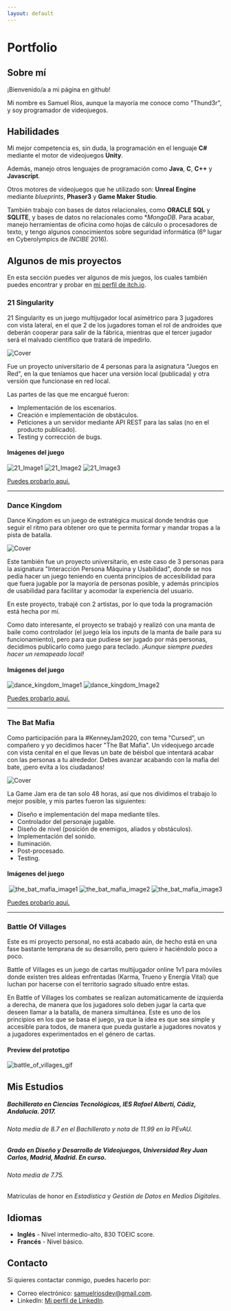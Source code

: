 ```yaml
---
layout: default
---
```


# Portfolio
## Sobre mí
¡Bienvenido/a a mi página en github!

Mi nombre es Samuel Ríos, aunque la mayoría me conoce como "Thund3r", y soy programador de videojuegos.

## Habilidades
Mi mejor competencia es, sin duda, la programación en el lenguaje **C#** mediante el motor de videojuegos **Unity**.

Además, manejo otros lenguajes de programación como **Java**, **C**, **C++** y **Javascript**.

Otros motores de videojuegos que he utilizado son: **Unreal Engine** mediante _blueprints_, **Phaser3** y **Game Maker Studio**.

También trabajo con bases de datos relacionales, como **ORACLE SQL** y **SQLITE**, y bases de datos no relacionales como **MongoDB*. Para acabar, manejo herramientas de oficina como hojas de cálculo o procesadores de texto, y tengo algunos conocimientos sobre seguridad informática (6º lugar en Cyberolympics de _INCIBE_ 2016).

## Algunos de mis proyectos
En esta sección puedes ver algunos de mis juegos, los cuales también puedes encontrar y probar en [mi perfil de itch.io](https://thund3rdev.itch.io/).

### 21 Singularity
21 Singularity es un juego multijugador local asimétrico para 3 jugadores con vista lateral, en el que 2 de los jugadores toman el rol de androides que deberán cooperar para salir de la fábrica, mientras que el tercer jugador será el malvado científico que tratará de impedirlo.

![Cover](./img/21singularity_cover.png)

Fue un proyecto universitario de 4 personas para la asignatura "Juegos en Red", en la que teníamos que hacer una versión local (publicada) y otra versión que funcionase en red local.

Las partes de las que me encargué fueron:
- Implementación de los escenarios.
- Creación e implementación de obstáculos.
- Peticiones a un servidor mediante API REST para las salas (no en el producto publicado).
- Testing y corrección de bugs.

#### Imágenes del juego
![21_Image1](./img/21singularity_img1.png)
![21_Image2](./img/21singularity_img2.png)
![21_Image3](./img/21singularity_img3.png)

[Puedes probarlo aquí.](https://nanateam.itch.io/21-singularity)

* * *

### Dance Kingdom
Dance Kingdom es un juego de estratégica musical donde tendrás que seguir el ritmo para obtener oro que te permita formar y mandar tropas a la pista de batalla.

![Cover](./img/danceKingdom_cover.jpg)

Este también fue un proyecto universitario, en este caso de 3 personas para la asignatura "Interacción Persona Máquina y Usabilidad", donde se nos pedía hacer un juego teniendo en cuenta principios de accesibilidad para que fuera jugable por la mayoría de personas posible, y además principios de usabilidad para facilitar y acomodar la experiencia del usuario.

En este proyecto, trabajé con 2 artistas, por lo que toda la programación está hecha por mí.

Como dato interesante, el proyecto se trabajó y realizó con una manta de baile como controlador (el juego leía los inputs de la manta de baile para su funcionamiento), pero para que pudiese ser jugado por más personas, decidimos publicarlo como juego para teclado. _¡Aunque siempre puedes hacer un remapeado local!_

#### Imágenes del juego
![dance_kingdom_Image1](./img/danceKingdom_img1.jpg)
![dance_kingdom_Image2](./img/danceKingdom_img2.jpg)

[Puedes probarlo aquí.](https://thund3rdev.itch.io/dance-kingdom)

* * *

### The Bat Mafia
Como participación para la #KenneyJam2020, con tema "Cursed", un compañero y yo decidimos hacer "The Bat Mafia". Un videojuego arcade con vista cenital en el que llevas un bate de béisbol que intentará acabar con las personas a tu alrededor. Debes avanzar acabando con la mafia del bate, ¡pero evita a los ciudadanos!

![Cover](./img/theBatMafia_cover.png)

La Game Jam era de tan solo 48 horas, así que nos dividimos el trabajo lo mejor posible, y mis partes fueron las siguientes:
- Diseño e implementación del mapa mediante tiles.
- Controlador del personaje jugable.
- Diseño de nivel (posición de enemigos, aliados y obstáculos).
- Implementación del sonido.
- Iluminación.
- Post-procesado.
- Testing.

#### Imágenes del juego
<p align="center">
  <img alt="the_bat_mafia_image1" src="./img/theBatMafia_img1.png" />
  <img alt="the_bat_mafia_image2" src="./img/theBatMafia_img2.png" />
  <img alt="the_bat_mafia_image3" src="./img/theBatMafia_img3.png" />
</p>

[Puedes probarlo aquí.](https://thund3rdev.itch.io/the-bat-mafia)

* * *

### Battle Of Villages
Este es mi proyecto personal, no está acabado aún, de hecho está en una fase bastante temprana de su desarrollo, pero quiero ir haciéndolo poco a poco.

Battle of Villages es un juego de cartas multijugador online 1v1 para móviles donde existen tres aldeas enfrentadas (Karma, Trueno y Energía Vital) que luchan por hacerse con el territorio sagrado situado entre estas.

En Battle of Villages los combates se realizan automáticamente de izquierda a derecha, de manera que los jugadores solo deben jugar la carta que deseen llamar a la batalla, de manera simultánea. Este es uno de los principios en los que se basa el juego, ya que la idea es que sea simple y accesible para todos, de manera que pueda gustarle a jugadores novatos y a jugadores experimentados en el género de cartas.

#### Preview del prototipo
![battle_of_villages_gif](./img/battleOfVillages.gif)

## Mis Estudios
##### _Bachillerato en Ciencias Tecnológicas_, **IES Rafael Alberti**, Cádiz, Andalucía. _2017_.
###### Nota media de 8.7 en el Bachillerato y nota de 11.99 en la PEvAU.

##### _Grado en Diseño y Desarrollo de Videojuegos_, **Universidad Rey Juan Carlos**, Madrid, Madrid. _En curso_.
###### Nota media de 7.75.
Matrículas de honor en _Estadística_ y _Gestión de Datos en Medios Digitales_.

## Idiomas
- **Inglés** - Nivel intermedio-alto, 830 TOEIC score.
- **Francés** - Nivel básico.

## Contacto
Si quieres contactar conmigo, puedes hacerlo por:
- Correo electrónico: [samuelriosdev@gmail.com](mailto:samuelriosdev@gmail.com).
- LinkedIn: [Mi perfil de LinkedIn](https://www.linkedin.com/in/samuel-r%C3%ADos-ba51661a3/).

<!---
Text can be **bold**, _italic_, or ~~strikethrough~~.

[Link to another page](./another-page.html).

There should be whitespace between paragraphs.

There should be whitespace between paragraphs. We recommend including a README, or a file with information about your project.

# Header 1

This is a normal paragraph following a header. GitHub is a code hosting platform for version control and collaboration. It lets you and others work together on projects from anywhere.

## Header 2

> This is a blockquote following a header.
>
> When something is important enough, you do it even if the odds are not in your favor.

### Header 3

```js
// Javascript code with syntax highlighting.
var fun = function lang(l) {
  dateformat.i18n = require('./lang/' + l)
  return true;
}
```

```ruby
# Ruby code with syntax highlighting
GitHubPages::Dependencies.gems.each do |gem, version|
  s.add_dependency(gem, "= #{version}")
end
```

#### Header 4

*   This is an unordered list following a header.
*   This is an unordered list following a header.
*   This is an unordered list following a header.

##### Header 5

1.  This is an ordered list following a header.
2.  This is an ordered list following a header.
3.  This is an ordered list following a header.

###### Header 6

| head1        | head two          | three |
|:-------------|:------------------|:------|
| ok           | good swedish fish | nice  |
| out of stock | good and plenty   | nice  |
| ok           | good `oreos`      | hmm   |
| ok           | good `zoute` drop | yumm  |

### There's a horizontal rule below this.

* * *

### Here is an unordered list:

*   Item foo
*   Item bar
*   Item baz
*   Item zip

### And an ordered list:

1.  Item one
1.  Item two
1.  Item three
1.  Item four

### And a nested list:

- level 1 item
  - level 2 item
  - level 2 item
    - level 3 item
    - level 3 item
- level 1 item
  - level 2 item
  - level 2 item
  - level 2 item
- level 1 item
  - level 2 item
  - level 2 item
- level 1 item

### Small image

![Octocat](https://github.githubassets.com/images/icons/emoji/octocat.png)

### Large image

![Branching](https://guides.github.com/activities/hello-world/branching.png)


### Definition lists can be used with HTML syntax.

<dl>
<dt>Name</dt>
<dd>Godzilla</dd>
<dt>Born</dt>
<dd>1952</dd>
<dt>Birthplace</dt>
<dd>Japan</dd>
<dt>Color</dt>
<dd>Green</dd>
</dl>

```
Long, single-line code blocks should not wrap. They should horizontally scroll if they are too long. This line should be long enough to demonstrate this.
```

```
The final element.
```
-->